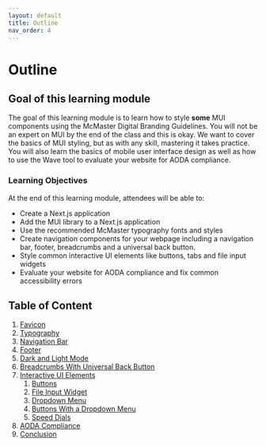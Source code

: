 ```yaml
---
layout: default
title: Outline
nav_order: 4
---
```

# Outline

## Goal of this learning module

The goal of this learning module is to learn how to style **some** MUI components using the McMaster Digital Branding Guidelines. You will not be an expert on MUI by the end of the class and this is okay. We want to cover the basics of MUI styling, but as with any skill, mastering it takes practice. You will also learn the basics of mobile user interface design as well as how to use the Wave tool to evaluate your website for AODA compliance.

### Learning Objectives

At the end of this learning module, attendees will be able to:

- Create a Next.js application
- Add the MUI library to a Next.js application
- Use the recommended McMaster typography fonts and styles
- Create navigation components for your webpage including a navigation bar, footer, breadcrumbs and a universal back button.
- Style common interactive UI elements like buttons, tabs and file input widgets
- Evaluate your website for AODA compliance and fix common accessibility errors

## Table of Content

1. [Favicon](favicon.md)
2. [Typography](typography.md)
3. [Navigation Bar](navigation-bar.md)
4. [Footer](footer.md)
5. [Dark and Light Mode](dark-light-mode.md)
6. [Breadcrumbs With Universal Back Button](breadcrumbs-back.md)
7. [Interactive UI Elements](interactive-ui-elements.md)
	1. [Buttons](interactive-ui-elements.md#buttons)
	2. [File Input Widget](interactive-ui-elements.md#file-input-widget)
	3. [Dropdown Menu](interactive-ui-elements.md#dropdown-menu)
	4. [Buttons With a Dropdown Menu](interactive-ui-elements.md#buttons-with-a-dropdown-menu)
	5. [Speed Dials](interactive-ui-elements.md#speed-dials)
8. [AODA Compliance](aoda.md)
9. [Conclusion](conclusion.md)
